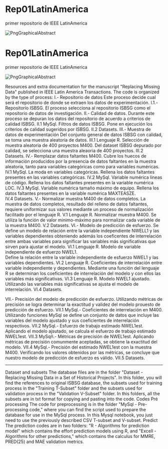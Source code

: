 # Rep01LatinAmerica
primer repositorio de IEEE LatinAmerica

![PngGraphicalAbstract](https://github.com/user-attachments/assets/a19645a7-b196-4bc4-b72c-e13abe1a2e6f)


# Rep01LatinAmerica
primer repositorio de IEEE LatinAmerica

![PngGraphicalAbstract](https://github.com/user-attachments/assets/a19645a7-b196-4bc4-b72c-e13abe1a2e6f)


Resources and extra documentation for the manuscript "Replacing Missing Data" published in IEEE Latin America Transactions. The code is organized by the type of process:
I.-    Repositorio de datos
       Este proceso decide cual será el repositorio de donde se extraen los datos de experimentación.
       I.1.-   Repositorio ISBSG.
               El proceso selecciona al repositorio ISBSG como el repositorio de datos de investigación.
II.-   Calidad de datos.
       Durante este proceso se depuran los datos del repositorio de acuerdo a criterios de calidad ISBSG.
       II.1     MySql. Filtros de datos ISBSG.
                Pone en ejecución los criterios de calidad sugeridos por ISBSG.
       II.2	    Datasets.
III.-  Muestra de datos de experimentación 
       Del conjunto general de datos ISBSG con calidad, se toma una muestra aleatoria de datos.
       III.1    Lenguaje R. Selección de muestra aleatoria de 400 proyectos M400.
                Del dataset ISBSG depurado por calidad, se selecciona una muestra aleaoria
                de 400 proyectos.
       III.2	    Datasets.
IV.-   Remplazar datos faltantes M400.
       Cubre los huecos de información producidos por la presencia de datos faltantes en la muestra aleatoria,
       tanto para variables categóricas como para variables numéricas.
       IV.1     MySql. La moda en variables categóricas.
                Rellena los datos faltantes presentes en las variables categóricas.
       IV.2     MySql. Variable numérica líneas de código.
                Rellena los datos faltantes presentes en la variable numérica LOC.
       IV.3     MySql. Variable numérica tamaño máximo de equipo.
                Rellena los datos faltantes presentes en la variable numérica MAXTEASZE.              
       IV.4	    Datasets.
V.-    Normalizar muestra M400 de datos completos.
       La muestra de datos completos, resultado del relleno de datos faltantes, requiere uniformizar
       sus valores mediante un proceso de normalización facilitado por el lenguaje R.
       V.1      Lenguaje R. Normalizar muestra M400.
                Se utiliza la función de valor minimo-máximo para normalizar cada variable
                de la muestra M400.
       V.2	    Datasets.
VI.-   Modelo de predicción de esfuerzo.
       Se define un modelo de relación entre la variable independiente NWELL1 y las
       variables dependientes obteniendo además los coeficentes de interrelación
       entre ambas variables para significar las variables más significativas que
       sirven para ajustar el modelo.
       VI.1     Lenguaje R. Modelo de variable independiente de esfuerzo NWEL1.  
                Define la relación entre la variable independiente de esfuerzo NWEL1
                y las variables dependientes.
       VI.2     Lenguaje R. Coeficientes de interrelación entre variable independiente y dependientes.
                Mediante una función del lenguaje R se determinan los coeficientes de interrelación
                del modelo y con ellos las variables más significativas.
       VI.3     Lenguaje R. Modelo NWEL1 ajustado.
                Utilizando las variables más significativas se ajusta el modelo de interrelación.
        VI.4	    Datasets.

VII.-  Precisión del modelo de predicción de esfuerzo.
       Utilizando métricas de precisión se logra determinar la exactitud y validez 
       del modelo prouesto de predicción de esfuerzo.
       VII.1    MySql.-   Coeficientes de interrelación en M400.
                Utilizando funciones MySql se define un conjunto de datos que incluye las variables 
                del modelo ajustado y sus coeficientes de interrelación respectivos.
       VII.2    MySql.-   Esfuerzo de trabajo estimado NWEL1est.
                Aplicando el modelo ajsutado, se calcula el esfuerzo de trabajo estimado NWEL1est.
       VII.3    MySqñ.-   Métricas de precisión de NWEL1est.
                Aplicando métricas de precisión comunmente aceptadas, se obtiene la exactitud del modelo.
       VII.4    MySql.-   Precisión del estimado NWEL1est con la muestra M400.
                Verificando los valores obtenidos por las métricas, se concluye que nuestro
                modelo de predicción de esfuerzo es válido.
       VII.5    Datasets.
________________________________________
Dataset and subsets
The database files are in the folder "Dataset - Replacing Missing Data in a Set of Historical Projects". In this folder, you will find the references to original ISBSG database, the subsets used for training process in the "Training T-Subset" folder and the subsets used for validation process in the "Validation V-Subset" folder. In this folders, all the subsets are in txt format for copying and pasting into the code.
Codes
Pré processing
The code for preprocessing is in the folder "MySql - Pre-processing code," where you can find the script used to prepare the database for use in the MySql process. In this Mysql notebook, you just need to use the previously described CSV T-subset and V-subset.
Predict
The prediction codes are in two folders: "R - Algorithms for prediction model" which contains the effort prediction models using R, and "Excell - Algorithms for other predictions," which contains the calculus for MMRE, PRED(25)  and MAE validation metrics.





